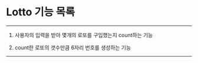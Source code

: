 # Lotto 기능 목록

---

1. 사용자의 입력을 받아 몇개의 로또를 구입했는지 count하는 기능

2. count한 로또의 갯수만큼 6자리 번호를 생성하는 기능

---
